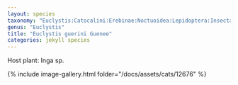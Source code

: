 ```yaml
---
layout: species
taxonomy: "Euclystis:Catocalini:Erebinae:Noctuoidea:Lepidoptera:Insecta"
genus: "Euclystis"
title: "Euclystis guerini Guenee"
categories: jekyll species
---
```


Host plant: Inga sp.


{% include image-gallery.html folder="/docs/assets/cats/12676" %}
